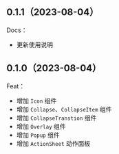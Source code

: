 ## 0.1.1（2023-08-04）
Docs：
- 更新使用说明
## 0.1.0（2023-08-04）
Feat：
- 增加 `Icon` 组件
- 增加 `Collapse`、`CollapseItem` 组件
- 增加 `CollapseTranstion`  组件
- 增加 `Overlay` 组件
- 增加 `Popup` 组件
- 增加 `ActionSheet` 动作面板
